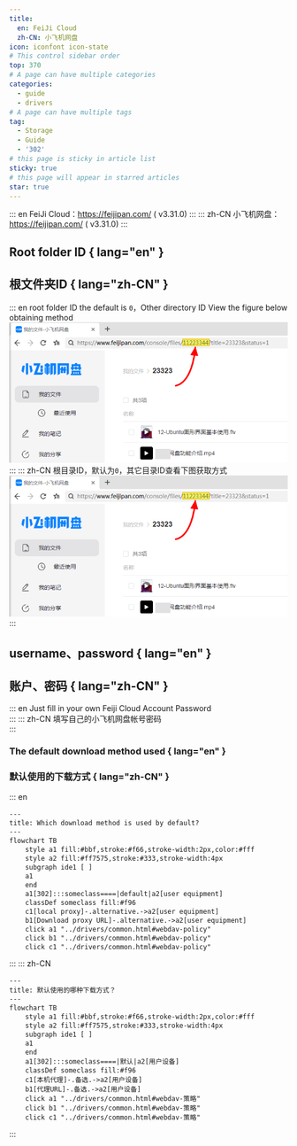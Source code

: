 ```yaml
---
title:
  en: FeiJi Cloud
  zh-CN: 小飞机网盘
icon: iconfont icon-state
# This control sidebar order
top: 370
# A page can have multiple categories
categories:
  - guide
  - drivers
# A page can have multiple tags
tag:
  - Storage
  - Guide
  - '302'
# this page is sticky in article list
sticky: true
# this page will appear in starred articles
star: true
---
```


::: en
FeiJi Cloud：https://feijipan.com/ ( v3.31.0)
:::
::: zh-CN
小飞机网盘：https://feijipan.com/ ( v3.31.0)
:::

## **Root folder ID** { lang="en" }

## **根文件夹ID** { lang="zh-CN" }

::: en
root folder ID the default is `0`，Other directory ID View the figure below obtaining method
<img src="/img/drivers/feiji/feiji.png" alt="FeiJi folder_id" />
<br/>
:::
::: zh-CN
根目录ID，默认为`0`，其它目录ID查看下图获取方式
<img src="/img/drivers/feiji/feiji.png" alt="FeiJi folder_id" />
<br/>
:::

## **username、password** { lang="en" }

## **账户、密码** { lang="zh-CN" }

::: en
Just fill in your own Feiji Cloud Account Password
<br/>
:::
::: zh-CN
填写自己的小飞机网盘帐号密码
<br/>
:::

### **The default download method used** { lang="en" }

### **默认使用的下载方式** { lang="zh-CN" }

::: en

```mermaid
---
title: Which download method is used by default?
---
flowchart TB
    style a1 fill:#bbf,stroke:#f66,stroke-width:2px,color:#fff
    style a2 fill:#ff7575,stroke:#333,stroke-width:4px
    subgraph ide1 [ ]
    a1
    end
    a1[302]:::someclass====|default|a2[user equipment]
    classDef someclass fill:#f96
    c1[local proxy]-.alternative.->a2[user equipment]
    b1[Download proxy URL]-.alternative.->a2[user equipment]
    click a1 "../drivers/common.html#webdav-policy"
    click b1 "../drivers/common.html#webdav-policy"
    click c1 "../drivers/common.html#webdav-policy"
```

:::
::: zh-CN

```mermaid
---
title: 默认使用的哪种下载方式？
---
flowchart TB
    style a1 fill:#bbf,stroke:#f66,stroke-width:2px,color:#fff
    style a2 fill:#ff7575,stroke:#333,stroke-width:4px
    subgraph ide1 [ ]
    a1
    end
    a1[302]:::someclass====|默认|a2[用户设备]
    classDef someclass fill:#f96
    c1[本机代理]-.备选.->a2[用户设备]
    b1[代理URL]-.备选.->a2[用户设备]
    click a1 "../drivers/common.html#webdav-策略"
    click b1 "../drivers/common.html#webdav-策略"
    click c1 "../drivers/common.html#webdav-策略"
```

:::
